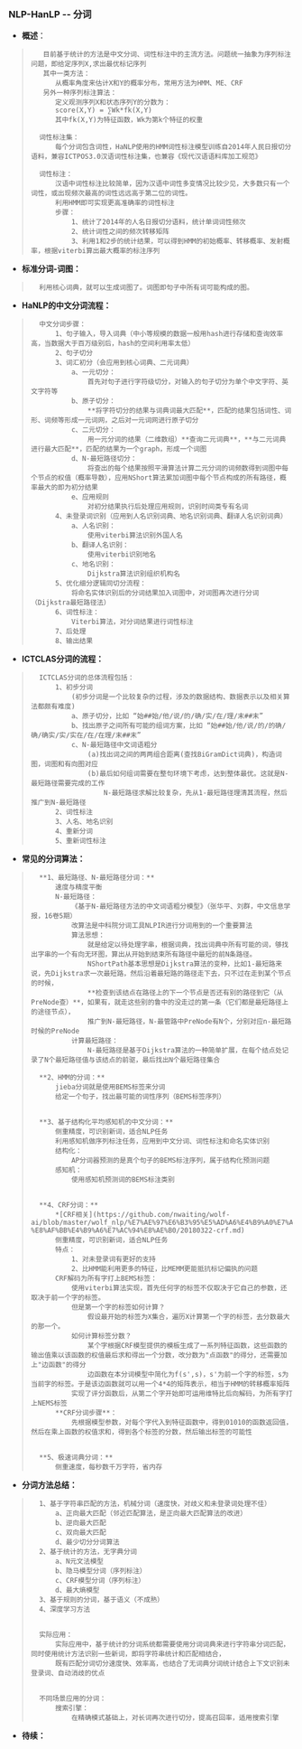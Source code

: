 ### NLP-HanLP -- 分词
- **概述**：
>        目前基于统计的方法是中文分词、词性标注中的主流方法。问题统一抽象为序列标注问题，即给定序列X,求出最优标记序列
>        其中一类方法：
>           从概率角度来估计X和Y的概率分布，常用方法为HMM、ME、CRF
>        另外一种序列标注算法：
>           定义观测序列X和状态序列Y的分数为：
>           score(X,Y) = ∑Wk*fk(X,Y)
>           其中fk(X,Y)为特征函数，Wk为第k个特征的权重
>
>       词性标注集：
>           每个分词包含词性，HaNLP使用的HMM词性标注模型训练自2014年人民日报切分语料，兼容ICTPOS3.0汉语词性标注集，也兼容《现代汉语语料库加工规范》
>
>       词性标注：
>           汉语中词性标注比较简单，因为汉语中词性多变情况比较少见，大多数只有一个词性，或出现频次最高的词性远远高于第二位的词性。
>           利用HMM即可实现更高准确率的词性标注
>           步骤：
>               1、统计了2014年的人名日报切分语料，统计单词词性频次
>               2、统计词性之间的频次转移矩阵
>               3、利用1和2步的统计结果，可以得到HMM的初始概率、转移概率、发射概率，根据viterbi算出最大概率的标注序列
>
>
>
>

- **标准分词-词图：**
>       利用核心词典，就可以生成词图了。词图即句子中所有词可能构成的图。
>
>

- **HaNLP的中文分词流程：**
>       中文分词步骤：
>           1、句子输入，导入词典（中小等规模的数据一般用hash进行存储和查询效率高，当数据大于百万级别后，hash的空间利用率太低）
>           2、句子切分
>           3、词汇初分（会应用到核心词典、二元词典）
>               a、一元切分：
>                   首先对句子进行字符级切分，对输入的句子切分为单个中文字符、英文字符等
>               b、原子切分：
>                   **将字符切分的结果与词典词最大匹配**，匹配的结果包括词性、词形、词频等形成一元词网，之后对一元词网进行原子切分
>               c、二元切分：
>                   用一元分词的结果（二维数组）**查询二元词典**，**与二元词典进行最大匹配**，匹配的结果为一个graph，形成一个词图
>               d、N-最短路径切分：
>                   将查出的每个结果按照平滑算法计算二元分词的词频数得到词图中每个节点的权值（概率导数），应用NShort算法累加词图中每个节点构成的所有路径，概率最大的即为初分结果
>               e、应用规则
>                   对初分结果执行后处理应用规则，识别时间类专有名词
>           4、未登录词识别（应用到人名识别词典、地名识别词典、翻译人名识别词典）
>               a、人名识别：
>                   使用viterbi算法识别外国人名
>               b、翻译人名识别：
>                   使用viterbi识别地名
>               c、地名识别：
>                   Dijkstra算法识别组织机构名
>           5、优化细分逻辑同切分流程：
>               将命名实体识别后的分词结果加入词图中，对词图再次进行分词（Dijkstra最短路径法）
>           6、词性标注：
>               Viterbi算法，对分词结果进行词性标注
>           7、后处理
>           8、输出结果
>

- **ICTCLAS分词的流程：**
>       ICTCLAS分词的总体流程包括：
>           1、初步分词
>               (初步分词是一个比较复杂的过程，涉及的数据结构、数据表示以及相关算法都颇有难度)
>               a、原子切分，比如 “始##始/他/说/的/确/实/在/理/末##末”
>               b、找出原子之间所有可能的组词方案，比如 “始##始/他/说/的/的确/确/确实/实/实在/在/在理/末##末”
>               c、N-最短路径中文词语粗分
>                   (a)找出词之间的两两组合距离(查找BiGramDict词典)，构造词图，词图和有向图对应
>                   (b)最后如何组词需要在整句环境下考虑，达到整体最优。这就是N-最短路径需要完成的工作
>                       N-最短路径求解比较复杂，先从1-最短路径理清其流程，然后推广到N-最短路径
>           2、词性标注
>           3、人名、地名识别
>           4、重新分词
>           5、重新词性标注
>
>

- **常见的分词算法：**
>       **1、最短路径、N-最短路径分词：**
>           速度与精度平衡
>           N-最短路径：
>               《基于N-最短路径方法的中文词语粗分模型》（张华平、刘群，中文信息学报，16卷5期）
>               改算法是中科院分词工具NLPIR进行分词用到的一个重要算法
>               算法思想：
>                   就是给定以待处理字串，根据词典，找出词典中所有可能的词，够找出字串的一个有向无环图，算出从开始到结束所有路径中最短的前N条路径。
>                   NShortPath基本思想是Dijkstra算法的变种，比如1-最短路来说，先Dijkstra求一次最短路，然后沿着最短路的路径走下去，只不过在走到某个节点的时候，
>                   **检查到该结点在路径上的下一个节点是否还有别的路径到它（从PreNode查）**，如果有，就走这些别的鲁中的没走过的第一条（它们都是最短路径上的途径节点），
>                   推广到N-最短路径，N-最管路中PreNode有N个，分别对应n-最短路时候的PreNode
>               计算最短路径：
>                   N-最短路径是基于Dijkstra算法的一种简单扩展，在每个结点处记录了N个最短路径值与该结点的前驱，最后找出N个最短路径集合
>
>       **2、HMM的分词：**
>           jieba分词就是使用BEMS标签来分词
>           给定一个句子，找出最可能的词性序列（BEMS标签序列）
>
>
>       **3、基于结构化平均感知机的中文分词：**
>           侧重精度，可识别新词，适合NLP任务
>           利用感知机做序列标注任务，应用到中文分词、词性标注和命名实体识别
>           结构化：
>               AP分词器预测的是真个句子的BEMS标注序列，属于结构化预测问题
>           感知机：
>               使用感知机预测词的BEMS标注类别
>
>
>       **4、CRF分词：**
>           *[CRF相关](https://github.com/nwaiting/wolf-ai/blob/master/wolf_nlp/%E7%AE%97%E6%B3%95%E5%AD%A6%E4%B9%A0%E7%AC%94%E8%AE%B0/NLP%E6%B1%89%E8%AF%AD%E8%87%AA%E7%84%B6%E8%AF%AD%E8%A8%80%E5%A4%84%E7%90%86%E5%8E%9F%E7%90%86%E4%B8%8E%E5%AE%9E%E8%B7%B5-%E8%AF%BB%E4%B9%A6%E7%AC%94%E8%AE%B0/20180322-crf.md)
>           侧重精度，可识别新词，适合NLP任务
>           特点：
>               1、对未登录词有更好的支持
>               2、比HMM能利用更多的特征，比MEMM更能抵抗标记偏执的问题
>           CRF解码为所有字打上BEMS标签：
>               使用viterbi算法实现，首先任何字的标签不仅取决于它自己的参数，还取决于前一个字的标签。
>               但是第一个字的标签如何计算？
>                   假设最开始的标签为X集合，遍历X计算第一个字的标签，去分数最大的那一个。
>               如何计算标签分数？
>                   某个字根据CRF模型提供的模板生成了一系列特征函数，这些函数的输出值乘以该函数的权值最后求和得出一个分数，改分数为"点函数"的得分，还需要加上"边函数"的得分
>                   边函数在本分词模型中简化为f(s',s)，s'为前一个字的标签，s为当前字的标签。于是该边函数就可以用一个4*4的矩阵表示，相当于HMM的转移概率矩阵
>               实现了评分函数后，从第二个字开始即可运用维特比后向解码，为所有字打上NEMS标签
>           **CRF分词步骤**：
>               先根据模型参数，对每个字代入到特征函数中，得到01010的函数返回值，然后在乘上函数的权值求和，得到各个标签的分数，然后输出标签的可能性
>
>
>       **5、极速词典分词：**
>           侧重速度，每秒数千万字符，省内存
>
>

- **分词方法总结：**
>       1、基于字符串匹配的方法，机械分词（速度快，对歧义和未登录词处理不佳）
>           a、正向最大匹配（邻近匹配算法，是正向最大匹配算法的改进）
>           b、逆向最大匹配
>           c、双向最大匹配
>           d、最少切分分词算法
>       2、基于统计的方法，无字典分词
>           a、N元文法模型
>           b、隐马模型分词（序列标注）
>           c、CRF模型分词（序列标注）
>           d、最大熵模型
>       3、基于规则的分词，基于语义（不成熟）
>       4、深度学习方法
>
>
>       实际应用：
>           实际应用中，基于统计的分词系统都需要使用分词词典来进行字符串分词匹配，同时使用统计方法识别一些新词，即将字符串统计和匹配相结合，
>           既有匹配分词切分速度快、效率高，也结合了无词典分词统计结合上下文识别未登录词、自动消歧的优点
>
>
>       不同场景应用的分词：
>           搜索引擎：
>               在精确模式基础上，对长词再次进行切分，提高召回率，适用搜索引擎
>
>
>
>
>
>
>
>
>
>

- **待续：**
>
>
>
>
>
>
>
>
>
>
>
>
>
>
>
>
>
>
>
>
>
